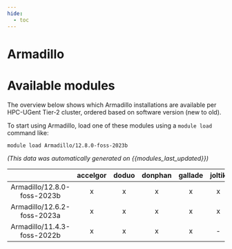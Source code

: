 ```yaml
---
hide:
  - toc
---
```


Armadillo
=========

# Available modules


The overview below shows which Armadillo installations are available per HPC-UGent Tier-2 cluster, ordered based on software version (new to old).

To start using Armadillo, load one of these modules using a `module load` command like:

```shell
module load Armadillo/12.8.0-foss-2023b
```

*(This data was automatically generated on {{modules_last_updated}})*  

| |accelgor|doduo|donphan|gallade|joltik|shinx|skitty|
| :---: | :---: | :---: | :---: | :---: | :---: | :---: | :---: |
|Armadillo/12.8.0-foss-2023b|x|x|x|x|x|x|x|
|Armadillo/12.6.2-foss-2023a|x|x|x|x|x|x|x|
|Armadillo/11.4.3-foss-2022b|x|x|x|x|-|-|-|
